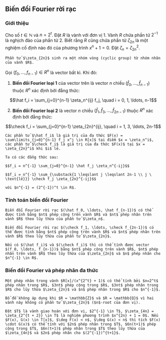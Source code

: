 ## Biến đổi Fourier rời rạc

### Giới thiệu

Cho số $t \in \mathbb{N}$ và $n = 2^t$. Đặt $R$ là vành với đơn vị $1$. Vành $R$ chứa phần tử $2^{-1}$ là nghịch đảo của phần tử $2$. Biết rằng $R$ cũng chứa phần tử $\zeta_{2n}$ là một nghiệm cố định nào đó của phương trình $x^n + 1 = 0$. Đặt $\zeta_n = \zeta_{2n}^2$.

````{prf:lemma}
Phần tử $\zeta_{2n}$ sinh ra một nhóm vòng (cyclic group) từ nhóm nhân của vành $R$.
````

Gọi $(f_0, \ldots, f_{n-1}) \in R^n$ là vector bất kì. Khi đó:

1. **Biến đổi Fourier loại 1** của vector trên là vector $n$ chiều $(\hat f_0, \ldots, \hat f_{n-1})$ thuộc $R^n$ xác định bởi đẳng thức:

$$\hat f_i = \sum_{j=0}^{n-1} \zeta_n^{ij} f_j, \quad i = 0, 1, \ldots, n-1$$

2. **Biến đổi Fourier loại 2** là vector $n$ chiều $(\check f_1, \check f_3, \ldots, \check f_{2n-1})$ thuộc $R^n$ xác định bởi đẳng thức:

$$\check f_i = \sum_{j=0}^{n-1} \zeta_{2n}^{ij}, \quad i = 1, 3, \ldots, 2n-1$$

````{prf:remark}
Các phần tử $\hat f_i$ là giá trị của đa thức $F(x) = \sum\limits_{j=0}^{n-1} f_j x^j \in R[x]$ tại điểm $x = \zeta_n^i$, các phần tử $\check f_i$ là giá trị của đa thức $F(x)$ tại $x = \zeta_{2n}^i$ khi $i$ lẻ.
````

````{prf:lemma}
Ta có các đẳng thức sau:

$$f_i = n^{-1} \sum_{j=0}^{n-1} \hat f_j \zeta_n^{-ij}$$

$$f_i = n^{-1} \sum_{\substack{1 \leqslant j \leqslant 2n-1 \\ j \ \text{lẻ}}} \check f_j \zeta_{2n}^{-ij}$$

với $n^{-1} = (2^{-1})^t \in R$.
````

### Tính toán biến đổi Fourier

````{prf:theorem}
Biến đổi Fourier rời rạc $(\hat f_0, \ldots, \hat f_{n-1})$ có thể được tính bằng $nt$ phép cộng trên vành $R$ và $nt$ phép nhân trên vành $R$ theo lũy thừa của phần tử $\zeta_n$.

Biến đổi Fourier rời rạc $(\check f_1, \ldots, \check f_{2n-1})$ có thể được tính bằng $nt$ phép cộng trên vành $R$ và $nt$ phép nhân trên vành $R$ theo lũy thừa của phần tử $\zeta_{2n}$.

Nếu có $(\hat f_i)$ và $(\check f_i)$ thì có thể tính được vector $(f_0, \ldots, f_{n-1})$ bằng $nt$ phép cộng trên vành $R$, $nt$ phép nhân trên vành $R$ theo lũy thừa của $\zeta_{2n}$ và $n$ phép nhân cho $n^{-1} \in R$.
````

### Biến đổi Fourier và phép nhân đa thức

````{prf:lemma}
Một phép nhân trong vành $R[x]/(x^{2^t} + 1)$ có thể tính bởi $n=2^t$ phép nhân trong $R$, $3nt$ phép cộng trong $R$, $3nt$ phép nhân trong $R$ cho lũy thừa $\zeta_{2n}$ và $n$ phép nhân trong $R$ cho $n^{-1}$.
````

````{prf:remark}
Bổ đề không áp dụng khi $R = \mathbb{Z}$ và $R = \mathbb{Q}$ vì hai vành này không có phần tử $\zeta_{2n}$ ($n$-root của đơn vị).
````

````{prf:corollary}
Đặt $T$ là vành giao hoán với đơn vị, $2^{-1} \in T$, $\zeta_{4n} = \zeta_{2^{t + 2}} \in T$ là nghiệm phương trình $x^{2n} + 1 = 0$. Nếu $F(x), G(x) \in T[x]$, $\deg F(x) < n$, $\deg G(x) < n$ thì tích $F(x) \cdot G(x)$ có thể tính với $2n$ phép nhân trong $T$, $6n(t+1)$ phép cộng trong $T$, $6n(t+1)$ phép nhân trong $T$ theo lũy thừa của $\zeta_{4n}$ và $2n$ phép nhân cho $(2^{-1})^{t+1}$.
````